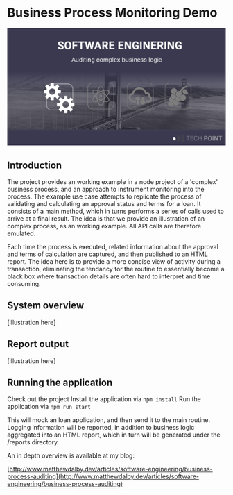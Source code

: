 # Business Process Monitoring Demo

![Alt text](images/readme-md-headers.png)

## Introduction
The project provides an working example in a node project of a 'complex' business process, and an approach to instrument monitoring into the process. The example use case attempts to replicate the process of validating and calculating an approval status and terms for a loan. It consists of a main method, which in turns performs a series of calls used to arrive at a final result. The idea is that we provide an illustration of an complex process, as an working example. All API calls are therefore emulated. 

Each time the process is executed, related information about the approval and terms of calculation are captured, and then published to an HTML report. The idea here is to provide a more concise view of activity during a transaction, eliminating the tendancy for the routine to essentially become a black box where transaction details are often hard to interpret and time consuming.

## System overview

[illustration here]

## Report output
[illustration here]

## Running the application
Check out the project
Install the application via `npm install`
Run the application via `npm run start`

This will mock an loan application, and then send it to the main routine. Logging information will be reported, in addition to business logic aggregated into an HTML report, which in turn will be generated under the /reports directory.

An in depth overview is available at my blog:

[http://www.matthewdalby.dev/articles/software-engineering/business-process-auditing](http://www.matthewdalby.dev/articles/software-engineering/business-process-auditing)